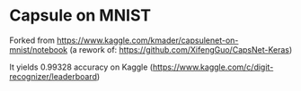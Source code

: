 # Capsule on MNIST
Forked from https://www.kaggle.com/kmader/capsulenet-on-mnist/notebook
(a rework of: https://github.com/XifengGuo/CapsNet-Keras)

It yields 0.99328 accuracy on Kaggle (https://www.kaggle.com/c/digit-recognizer/leaderboard) 
